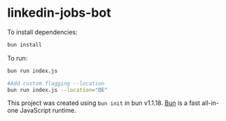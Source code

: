 # linkedin-jobs-bot

To install dependencies:

```bash
bun install
```

To run:

```bash
bun run index.js

#Add custom flagging --location
bun run index.js --location="DE"
```

This project was created using `bun init` in bun v1.1.18. [Bun](https://bun.sh) is a fast all-in-one JavaScript runtime.
